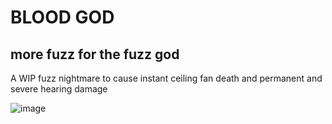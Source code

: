 # BLOOD GOD
## more fuzz for the fuzz god

A WIP fuzz nightmare to cause instant ceiling fan death and permanent and severe hearing damage

![image](https://user-images.githubusercontent.com/38221014/226246283-4418870f-a200-4514-bd7b-355e2c245db6.png)
